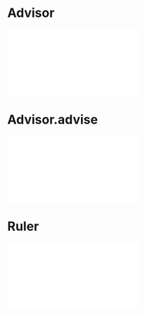 # Advisor

<embed src='@/docs/api/chart-advisor/Advisor.en.md'></embed>
# Advisor.advise

<embed src='@/docs/api/chart-advisor/advice.en.md'></embed>
# Ruler

<embed src='@/docs/api/chart-advisor/Ruler.en.md'></embed>